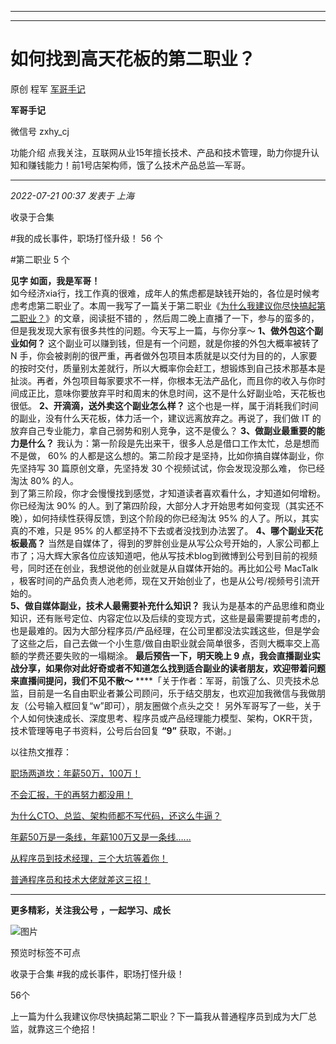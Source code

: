 ----------------------------------------
----------------------------------------
#  如何找到高天花板的第二职业？

原创 程军  [ 军哥手记 ](javascript:void\(0\);)

**军哥手记** ![]()

微信号 zxhy_cj

功能介绍 点我关注，互联网从业15年擅长技术、产品和技术管理，助力你提升认知和赚钱能力！前1号店架构师，饿了么技术产品总监—军哥。

____

_2022-07-21 00:37_ _发表于 上海_

收录于合集

#我的成长事件，职场打怪升级！ 56 个

#第二职业 5 个

**见字 如面，我是军哥！**  
如今经济xia行，找工作真的很难，成年人的焦虑都是缺钱开始的，各位是时候考虑考虑第二职业了。本周一我写了一篇关于第二职业《[为什么我建议你尽快搞起第二职业？](http://mp.weixin.qq.com/s?__biz=MzA3MDU2MjM4Ng==&mid=2247496313&idx=1&sn=aa89391e497134feff7b00ac19e5b299&chksm=9f385544a84fdc529eaaaa9b840b61280100314c971ace6cd15978fb379cf2aa6d1d50198ba8&scene=21#wechat_redirect)》的文章，阅读挺不错的
，然后周二晚上直播了一下，参与的蛮多的，但是我发现大家有很多共性的问题。今天写上一篇，与你分享～ **1、做外包这个副业如何？**
这个副业可以赚到钱，但是有一个问题，就是你接的外包大概率被转了 N
手，你会被剥削的很严重，再者做外包项目本质就是以交付为目的的，人家要的按时交付，质量别太差就行，所以大概率你会赶工，想锻炼到自己技术那基本是扯淡。再者，外包项目每家要求不一样，你根本无法产品化，而且你的收入与你时间成正比，意味你要放弃平时和周末的休息时间，这不是什么好副业哈，天花板也很低。
**2、开滴滴，送外卖这个副业怎么样？** 这个也是一样，属于消耗我们时间的副业，没有什么天花板，体力活一个，建议远离放弃之。再说了，我们做 IT
的放弃自己专业能力，拿自己弱势和别人竞争，这不是傻么？ **3、做副业最重要的能力是什么？**
我认为：第一阶段是先出来干，很多人总是借口工作太忙，总是想而不是做， 60% 的人都是这么想的。第二阶段才是坚持，比如你搞自媒体副业，你先坚持写 30
篇原创文章，先坚持发 30 个视频试试，你会发现没那么难， 你已经淘汰 80% 的人。  
到了第三阶段，你才会慢慢找到感觉，才知道读者喜欢看什么，才知道如何增粉。你已经淘汰 90%
的人。到了第四阶段，大部分人才开始思考如何变现（其实还不晚），如何持续性获得反馈，到这个阶段的你已经淘汰 95% 的人了。所以，其实真的不难，只是 95%
的人都坚持不下去或者没找到办法罢了。 **4、哪个副业天花板最高？**
当然是自媒体了，得到的罗胖创业是从写公众号开始的，人家公司都上市了；冯大辉大家各位应该知道吧，他从写技术blog到微博到公号到目前的视频号，同时还在创业，我想说他的创业就是从自媒体开始的。再比如公号
MacTalk ，极客时间的产品负责人池老师，现在又开始创业了，也是从公号/视频号引流开始的。  
 **5、做自媒体副业，技术人最需要补充什么知识？**
我认为是基本的产品思维和商业知识，还有账号定位、内容定位以及后续的变现方式，这些是最需要提前考虑的，也是最难的。因为大部分程序员/产品经理，在公司里都没法实践这些，但是学会了这些之后，自己去做一个小生意/做自由职业就会简单很多，否则大概率交上高额的学费还要失败的一塌糊涂。
**最后预告一下，明天晚上 9 点，我会直播副业实战分享，如果你对此好奇或者不知道怎么找到适合副业的读者朋友，欢迎带着问题来直播间提问，我们不见不散～**
****「关于作者：军哥，前饿了么、贝壳技术总监，目前是一名自由职业者兼公司顾问，乐于结交朋友，也欢迎加我微信与我做朋友（公号输入框回复“w”即可），朋友圈做个点头之交！
另外军哥写了一些，关于个人如何快速成长、深度思考、程序员或产品经理能力模型、架构，OKR干货，技术管理等电子书资料，公号后台回复 **“9”**
获取，不谢。」  

以往热文推荐：

[职场两道坎：年薪50万，100万！](http://mp.weixin.qq.com/s?__biz=MzA3MDU2MjM4Ng==&mid=2247496325&idx=1&sn=e7af2e3641a2d738b7cda53496419f4a&chksm=9f3855b8a84fdcae2163059a149313cd4d46ea69aca52a6a4801c4c0cae971623c630adfafdf&scene=21#wechat_redirect)  

[不会汇报，干的再努力都没用！](http://mp.weixin.qq.com/s?__biz=MzA3MDU2MjM4Ng==&mid=2247496301&idx=1&sn=b025b1c1ed50630b6b9ccf7d13319a7f&chksm=9f385550a84fdc46f022e9f36183498092e0e61c002d91cac74cbba0bdd082db23a08509a9aa&scene=21#wechat_redirect)  

[为什么CTO、总监、架构师都不写代码，还这么牛逼？](http://mp.weixin.qq.com/s?__biz=MzA3MDU2MjM4Ng==&mid=2247496161&idx=1&sn=2ddae63db78b6b72eff12abc2d2e79d6&chksm=9f3856dca84fdfcacc9369a7e5c30f0a879025be83ce1c27e411ae4c3c791bb44b912efdd2b4&scene=21#wechat_redirect)

[年薪50万是一条线，年薪100万又是一条线…...](http://mp.weixin.qq.com/s?__biz=MzA3MDU2MjM4Ng==&mid=2247496197&idx=1&sn=2982bc98bef054efc120f58b5a133236&chksm=9f385538a84fdc2ee3efc8059990bef4d129a1d42d094104aa6573ea2b505a0c52e038399b49&scene=21#wechat_redirect)  

[从程序员到技术经理，三个大坑等着你！](http://mp.weixin.qq.com/s?__biz=MzA3MDU2MjM4Ng==&mid=2247496191&idx=1&sn=319bcba3332e53e19297274c1df527b4&chksm=9f3856c2a84fdfd4fe33d0675236f413563295f547803a0355ea2c60f281db1467a310db00a0&scene=21#wechat_redirect)

[普通程序员和技术大佬就差这三招！](http://mp.weixin.qq.com/s?__biz=MzA3MDU2MjM4Ng==&mid=2247496174&idx=1&sn=b5deaacea81acf3d29c715aaa4700e3f&chksm=9f3856d3a84fdfc562d69c58526a5d85c81ee8489b21f132dba62b94a62b4c5b81d69f08cc56&scene=21#wechat_redirect)

[](http://mp.weixin.qq.com/s?__biz=MzA3MDU2MjM4Ng==&mid=2247495474&idx=1&sn=ee3fe0d44666e11c581812f6a039a973&chksm=9f38480fa84fc11924759b7b22c51fce2bd5f087fb987e3d220ee80caf42aaa8507458dad6f2&scene=21#wechat_redirect)

  

* * *

  

 **更多精彩，关注我公号** **，一起学习、成长**

![图片](https://mmbiz.qpic.cn/mmbiz_png/b96CibCt70iaajvl7fD4ZCicMcjhXMp1v6UibM134tIsO1j5yqHyNhh9arj090oAL7zGhRJRq6cFqFOlDZMleLl4pw/640?wx_fmt=png)

预览时标签不可点

收录于合集 #我的成长事件，职场打怪升级！

56个

上一篇为什么我建议你尽快搞起第二职业？下一篇我从普通程序员到成为大厂总监，就靠这三个绝招！

